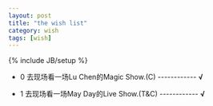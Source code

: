```yaml
---
layout: post
title: "the wish list"
category: wish 
tags: [wish]
---
```

{% include JB/setup %}

- 0 去现场看一场Lu Chen的Magic Show.(C) ------------ **&radic;**

- 1 去现场看一场May Day的Live Show.(T&C)  ------------ **&radic;**

